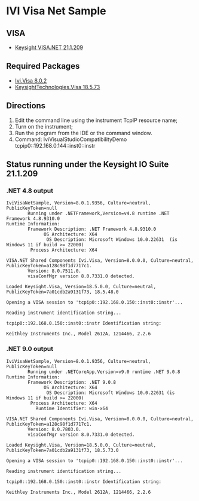 # IVI Visa Net Sample

## VISA

- [Keysight VISA.NET 21.1.209](https://www.keysight.com/us/en/software/keysight-io-suite.html)

## Required Packages
- [Ivi.Visa 8.0.2](https://www.nuget.org/packages/Ivi.Visa/)
- [KeysightTechnologies.Visa 18.5.73](https://www.nuget.org/packages/KeysightTechnologies.Visa/)

## Directions

1. Edit the command line using the instrument TcpIP resource name;
1. Turn on the instrument;
1. Run the program from the IDE or the command window.
1. Command: IviVisualStudioCompatibilityDemo tcpip0::192.168.0.144::inst0::instr 

## Status running under the Keysight IO Suite 21.1.209

### .NET 4.8 output
```
IviVisaNetSample, Version=8.0.1.9356, Culture=neutral, PublicKeyToken=null
        Running under .NETFramework,Version=v4.8 runtime .NET Framework 4.8.9310.0
Runtime Information:
        Framework Description: .NET Framework 4.8.9310.0
              OS Architecture: X64
               OS Description: Microsoft Windows 10.0.22631  (is Windows 11 if build >= 22000)
         Process Architecture: X64

VISA.NET Shared Components Ivi.Visa, Version=8.0.0.0, Culture=neutral, PublicKeyToken=a128c98f1d7717c1.
        Version: 8.0.7511.0.
        visaConfMgr version 8.0.7331.0 detected.

Loaded Keysight.Visa, Version=18.5.0.0, Culture=neutral, PublicKeyToken=7a01cdb2a9131f73, 18.5.48.0

Opening a VISA session to 'tcpip0::192.168.0.150::inst0::instr'...

Reading instrument identification string...

tcpip0::192.168.0.150::inst0::instr Identification string:

Keithley Instruments Inc., Model 2612A, 1214466, 2.2.6
```

### .NET 9.0 output
```
IviVisaNetSample, Version=8.0.1.9356, Culture=neutral, PublicKeyToken=null
        Running under .NETCoreApp,Version=v9.0 runtime .NET 9.0.8
Runtime Information:
        Framework Description: .NET 9.0.8
              OS Architecture: X64
               OS Description: Microsoft Windows 10.0.22631 (is Windows 11 if build >= 22000)
         Process Architecture: X64
           Runtime Identifier: win-x64

VISA.NET Shared Components Ivi.Visa, Version=8.0.0.0, Culture=neutral, PublicKeyToken=a128c98f1d7717c1.
        Version: 8.0.7803.0.
        visaConfMgr version 8.0.7331.0 detected.

Loaded Keysight.Visa, Version=18.5.0.0, Culture=neutral, PublicKeyToken=7a01cdb2a9131f73, 18.5.73.0

Opening a VISA session to 'tcpip0::192.168.0.150::inst0::instr'...

Reading instrument identification string...

tcpip0::192.168.0.150::inst0::instr Identification string:

Keithley Instruments Inc., Model 2612A, 1214466, 2.2.6
```
